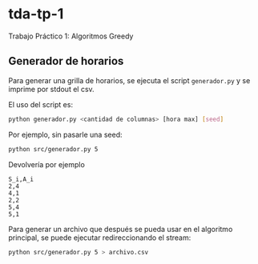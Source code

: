 # tda-tp-1
Trabajo Práctico 1: Algoritmos Greedy

## Generador de horarios

Para generar una grilla de horarios, se ejecuta el script `generador.py` y se imprime por stdout el csv.

El uso del script es:
```bash
python generador.py <cantidad de columnas> [hora max] [seed]
```

Por ejemplo, sin pasarle una seed:

```bash
python src/generador.py 5
```

Devolvería por ejemplo

```
S_i,A_i
2,4
4,1
2,2
5,4
5,1
```

Para generar un archivo que después se pueda usar en el algoritmo principal, se puede ejecutar redireccionando el stream:

```bash
python src/generador.py 5 > archivo.csv
```
